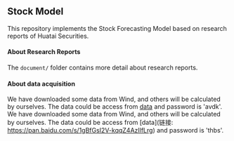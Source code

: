 ## Stock Model

This repository implements the Stock Forecasting Model based on research reports of  Huatai Securities.

#### About Research Reports

The `document/` folder contains more detail about research reports.

#### About data acquisition

We have downloaded some data from Wind, and others will be calculated by ourselves. The data could be access from [data](https://pan.baidu.com/s/1a-Y1mQY_KGIQ-j43qAM9Dg) and password is 'avdk'.
We have downloaded some data from Wind, and others will be calculated by ourselves. The data could be access from [data](链接: https://pan.baidu.com/s/1gBfGsI2V-kqqZ4AzIlfLrg) and password is 'thbs'.
